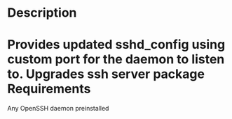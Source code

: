 Description
===========
Provides updated sshd_config using custom port for the daemon to listen to.
Upgrades ssh server package
Requirements
============
Any OpenSSH daemon preinstalled

